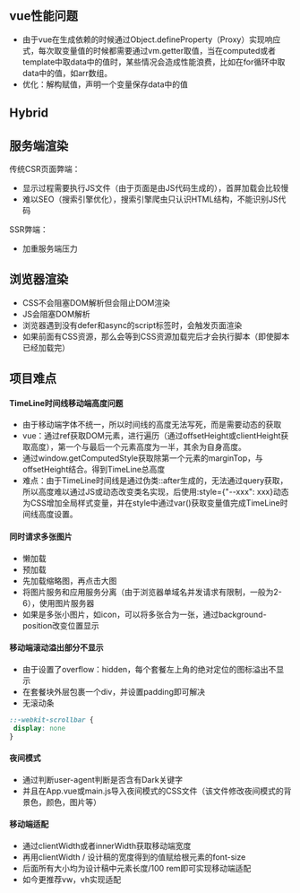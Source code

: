 ## vue性能问题

* 由于vue在生成依赖的时候通过Object.defineProperty（Proxy）实现响应式，每次取变量值的时候都需要通过vm.getter取值，当在computed或者template中取data中的值时，某些情况会造成性能浪费，比如在for循环中取data中的值，如arr数组。
* 优化：解构赋值，声明一个变量保存data中的值

## Hybrid

## 服务端渲染

传统CSR页面弊端：

* 显示过程需要执行JS文件（由于页面是由JS代码生成的），首屏加载会比较慢
* 难以SEO（搜索引擎优化），搜索引擎爬虫只认识HTML结构，不能识别JS代码

SSR弊端：

* 加重服务端压力

## 浏览器渲染

* CSS不会阻塞DOM解析但会阻止DOM渲染
* JS会阻塞DOM解析
* 浏览器遇到没有defer和async的script标签时，会触发页面渲染
* 如果前面有CSS资源，那么会等到CSS资源加载完后才会执行脚本（即使脚本已经加载完）

## 项目难点

#### TimeLine时间线移动端高度问题

* 由于移动端字体不统一，所以时间线的高度无法写死，而是需要动态的获取
* vue：通过ref获取DOM元素，进行遍历（通过offsetHeight或clientHeight获取高度），第一个与最后一个元素高度为一半，其余为自身高度。
* 通过window.getComputedStyle获取除第一个元素的marginTop，与offsetHeight结合。得到TimeLine总高度
* 难点：由于TimeLine时间线是通过伪类::after生成的，无法通过query获取，所以高度难以通过JS或动态改变类名实现，后使用:style={"--xxx": xxx}动态为CSS增加全局样式变量，并在style中通过var()获取变量值完成TimeLine时间线高度设置。

#### 同时请求多张图片

* 懒加载
* 预加载
* 先加载缩略图，再点击大图
* 将图片服务和应用服务分离（由于浏览器单域名并发请求有限制，一般为2-6），使用图片服务器
* 如果是多张小图片，如icon，可以将多张合为一张，通过background-position改变位置显示

#### 移动端滚动溢出部分不显示

* 由于设置了overflow：hidden，每个套餐左上角的绝对定位的图标溢出不显示
* 在套餐块外层包裹一个div，并设置padding即可解决
* 无滚动条

```css
::-webkit-scrollbar {
 display: none   
}
```

#### 夜间模式

* 通过判断user-agent判断是否含有Dark关键字
* 并且在App.vue或main.js导入夜间模式的CSS文件（该文件修改夜间模式的背景色，颜色，图片等）

#### 移动端适配

* 通过clientWidth或者innerWidth获取移动端宽度
* 再用clientWidth / 设计稿的宽度得到的值赋给根元素的font-size
* 后面所有大小均为设计稿中元素长度/100 rem即可实现移动端适配
* 如今更推荐vw，vh实现适配